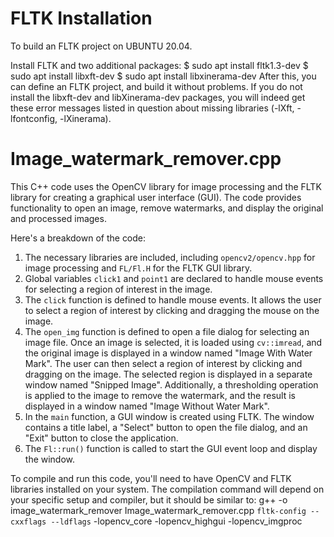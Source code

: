 # FLTK Installation
To build an FLTK project on UBUNTU 20.04.

Install FLTK and two additional packages:
$ sudo apt install fltk1.3-dev
$ sudo apt install libxft-dev
$ sudo apt install libxinerama-dev
After this, you can define an FLTK project, and build it without problems.
If you do not install the libxft-dev and libXinerama-dev packages, you will indeed get these error messages listed in question about missing libraries (-lXft, -lfontconfig, -lXinerama).

# Image_watermark_remover.cpp
This C++ code uses the OpenCV library for image processing and the FLTK library for creating a graphical user interface (GUI). The code provides functionality to open an image, remove watermarks, and display the original and processed images.

Here's a breakdown of the code:

1. The necessary libraries are included, including `opencv2/opencv.hpp` for image processing and `FL/Fl.H` for the FLTK GUI library.
2. Global variables `click1` and `point1` are declared to handle mouse events for selecting a region of interest in the image.
3. The `click` function is defined to handle mouse events. It allows the user to select a region of interest by clicking and dragging the mouse on the image.
4. The `open_img` function is defined to open a file dialog for selecting an image file. Once an image is selected, it is loaded using `cv::imread`, and the original image is displayed in a window named "Image With Water Mark". The user can then select a region of interest by clicking and dragging on the image. The selected region is displayed in a separate window named "Snipped Image". Additionally, a thresholding operation is applied to the image to remove the watermark, and the result is displayed in a window named "Image Without Water Mark".
5. In the `main` function, a GUI window is created using FLTK. The window contains a title label, a "Select" button to open the file dialog, and an "Exit" button to close the application.
6. The `Fl::run()` function is called to start the GUI event loop and display the window.

To compile and run this code, you'll need to have OpenCV and FLTK libraries installed on your system. The compilation command will depend on your specific setup and compiler, but it should be similar to:
g++ -o image_watermark_remover Image_watermark_remover.cpp `fltk-config --cxxflags --ldflags` -lopencv_core -lopencv_highgui -lopencv_imgproc
